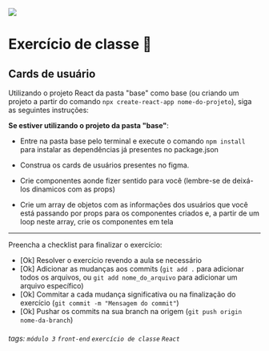 ![](https://i.imgur.com/xG74tOh.png)

# Exercício de classe 🏫

## Cards de usuário

Utilizando o projeto React da pasta "base" como base (ou criando um projeto a partir do comando `npx create-react-app nome-do-projeto`), siga as seguintes instruções:

**Se estiver utilizando o projeto da pasta "base"**:

- Entre na pasta base pelo terminal e execute o comando `npm install` para instalar as dependências já presentes no package.json

- Construa os cards de usuários presentes no figma.
- Crie componentes aonde fizer sentido para você (lembre-se de deixá-los dinamicos com as props)
- Crie um array de objetos com as informações dos usuários que você está passando por props para os componentes criados e, a partir de um loop neste array, crie os componentes em tela

---

Preencha a checklist para finalizar o exercício:

- [Ok] Resolver o exercício revendo a aula se necessário
- [Ok] Adicionar as mudanças aos commits (`git add .` para adicionar todos os arquivos, ou `git add nome_do_arquivo` para adicionar um arquivo específico)
- [Ok] Commitar a cada mudança significativa ou na finalização do exercício (`git commit -m "Mensagem do commit"`)
- [Ok] Pushar os commits na sua branch na origem (`git push origin nome-da-branch`)

###### tags: `módulo 3` `front-end` `exercício de classe` `React`
